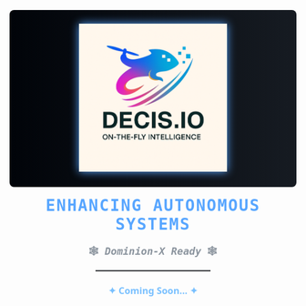 <!-- Dark Banner (Optional, upload a matching image like 'decisio_dark_banner.png') -->
<p align="center" style="background: linear-gradient(90deg, #010409 0%, #161b22 100%); padding: 1.5rem 0; border-radius: 8px;">
  <img src="decisio_cammilion_wo_typo.png" alt="Decisio Logo" width="260" style="filter: drop-shadow(0 0 8px #58a6ff);" />
</p>

<!-- Project Title -->
<h1 align="center" style="color:#58a6ff; font-family: 'Fira Mono', monospace, monospace; font-weight: 700; letter-spacing: 2px; margin-top: 1rem;">
  ENHANCING AUTONOMOUS SYSTEMS
</h1>

<!-- Tagline -->
<p align="center" style="color:#8b949e; font-family: 'JetBrains Mono', monospace; font-weight: 600; font-size: 1.1rem; margin: 0.2rem 0 1rem;">
  🕸️ <em>Dominion-X Ready</em> 🕸️
</p>

<hr style="border: none; border-top: 1px solid #30363d; width: 40%; margin: 1rem auto;" />

<!-- Teaser -->
<h3 align="center" style="color:#79c0ff; font-family: 'Segoe UI', Tahoma, Geneva, Verdana, sans-serif; font-weight: 600;">
  ✦ Coming Soon... ✦
</h3>
